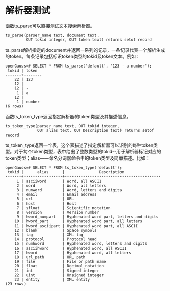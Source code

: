 # 解析器测试<a name="ZH-CN_TOPIC_0289900442"></a>

函数ts\_parse可以直接测试文本搜索解析器。

```
ts_parse(parser_name text, document text,
         OUT tokid integer, OUT token text) returns setof record
```

ts\_parse解析指定的document并返回一系列的记录，一条记录代表一个解析生成的token。每条记录包括标识token类型的tokid及token文本。例如：

```
openGauss=# SELECT * FROM ts_parse('default', '123 - a number');
 tokid | token
-------+--------
    22 | 123
    12 |
    12 | -
     1 | a
    12 |
     1 | number
(6 rows)
```

函数ts\_token\_type返回指定解析器的token类型及其描述信息。

```
ts_token_type(parser_name text, OUT tokid integer,
              OUT alias text, OUT Description text) returns setof record
```

ts\_token\_type返回一个表，这个表描述了指定解析器可以识别的每种token类型。对于每个token类型，表中给出了整数类型的tokid--用于解析器标记对应的token类型；alias——命名分词器命令中的token类型及简单描述。比如：

```
openGauss=# SELECT * FROM ts_token_type('default');
 tokid |      alias      |               Description                
-------+-----------------+------------------------------------------
     1 | asciiword       | Word, all ASCII
     2 | word            | Word, all letters
     3 | numword         | Word, letters and digits
     4 | email           | Email address
     5 | url             | URL
     6 | host            | Host
     7 | sfloat          | Scientific notation
     8 | version         | Version number
     9 | hword_numpart   | Hyphenated word part, letters and digits
    10 | hword_part      | Hyphenated word part, all letters
    11 | hword_asciipart | Hyphenated word part, all ASCII
    12 | blank           | Space symbols
    13 | tag             | XML tag
    14 | protocol        | Protocol head
    15 | numhword        | Hyphenated word, letters and digits
    16 | asciihword      | Hyphenated word, all ASCII
    17 | hword           | Hyphenated word, all letters
    18 | url_path        | URL path
    19 | file            | File or path name
    20 | float           | Decimal notation
    21 | int             | Signed integer
    22 | uint            | Unsigned integer
    23 | entity          | XML entity
(23 rows)
```

